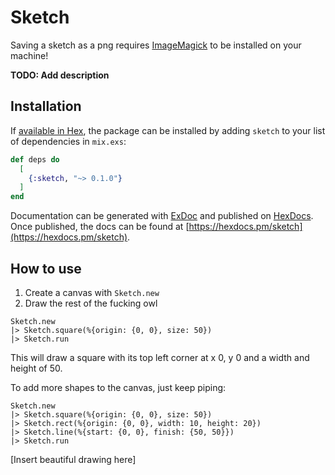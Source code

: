 # Sketch

Saving a sketch as a png requires [ImageMagick](https://imagemagick.org/script/index.php) to be installed on your machine!

**TODO: Add description**

## Installation

If [available in Hex](https://hex.pm/docs/publish), the package can be installed
by adding `sketch` to your list of dependencies in `mix.exs`:

```elixir
def deps do
  [
    {:sketch, "~> 0.1.0"}
  ]
end
```

Documentation can be generated with [ExDoc](https://github.com/elixir-lang/ex_doc)
and published on [HexDocs](https://hexdocs.pm). Once published, the docs can
be found at [https://hexdocs.pm/sketch](https://hexdocs.pm/sketch).

## How to use

1. Create a canvas with `Sketch.new`
2. Draw the rest of the fucking owl

```
Sketch.new
|> Sketch.square(%{origin: {0, 0}, size: 50})
|> Sketch.run
```

This will draw a square with its top left corner at x 0, y 0 and a width and height of 50.

To add more shapes to the canvas, just keep piping:

```
Sketch.new
|> Sketch.square(%{origin: {0, 0}, size: 50})
|> Sketch.rect(%{origin: {0, 0}, width: 10, height: 20})
|> Sketch.line(%{start: {0, 0}, finish: {50, 50}})
|> Sketch.run
```

[Insert beautiful drawing here]